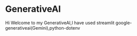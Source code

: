 # GenerativeAI

Hi Welcome to my GenerativeAI,I have used streamlit
google-generativeai(Gemini),python-dotenv
